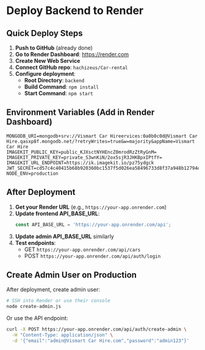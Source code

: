# Deploy Backend to Render

## Quick Deploy Steps

1. **Push to GitHub** (already done)
2. **Go to Render Dashboard**: https://render.com
3. **Create New Web Service**
4. **Connect GitHub repo**: `hachizeus/Car-rental`
5. **Configure deployment**:
   - **Root Directory**: `backend`
   - **Build Command**: `npm install`
   - **Start Command**: `npm start`

## Environment Variables (Add in Render Dashboard)

```
MONGODB_URI=mongodb+srv://Vismart Car Hireervices:0a0b0c0d@Vismart Car Hire.qasxp8f.mongodb.net/?retryWrites=true&w=majority&appName=Vismart Car Hire
IMAGEKIT_PUBLIC_KEY=public_KJXsctNYHEncZ0mrodRzZtRyGnM=
IMAGEKIT_PRIVATE_KEY=private_S3wnKiN/2ox5sjR3JHKBpxIPtfY=
IMAGEKIT_URL_ENDPOINT=https://ik.imagekit.io/pz75ydgck
JWT_SECRET=cd57c4c40415b68b920360bc1537f5d026ea58496733d8f37a948b12794e82c30e5b2a809f87a6c6ccc50f830aacedbe2b8922306ba90b322b17f41b3e03fc6c
NODE_ENV=production
```

## After Deployment

1. **Get your Render URL** (e.g., `https://your-app.onrender.com`)
2. **Update frontend API_BASE_URL**:
   ```typescript
   const API_BASE_URL = 'https://your-app.onrender.com/api';
   ```
3. **Update admin API_BASE_URL** similarly
4. **Test endpoints**:
   - GET `https://your-app.onrender.com/api/cars`
   - POST `https://your-app.onrender.com/api/auth/login`

## Create Admin User on Production

After deployment, create admin user:
```bash
# SSH into Render or use their console
node create-admin.js
```

Or use the API endpoint:
```bash
curl -X POST https://your-app.onrender.com/api/auth/create-admin \
  -H "Content-Type: application/json" \
  -d '{"email":"admin@Vismart Car Hire.com","password":"admin123"}'
```